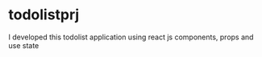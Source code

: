 # todolistprj
I developed this todolist application using react js components, props and use state 
